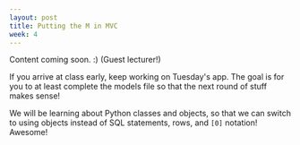 ```yaml
---
layout: post
title: Putting the M in MVC
week: 4
---
```


Content coming soon. :) (Guest lecturer!)

If you arrive at class early, keep working on Tuesday's app. The goal is for you to at least complete the models file so that the next round of stuff makes sense!

We will be learning about Python classes and objects, so that we can switch to using objects instead of SQL statements, rows, and `[0]` notation! Awesome!
